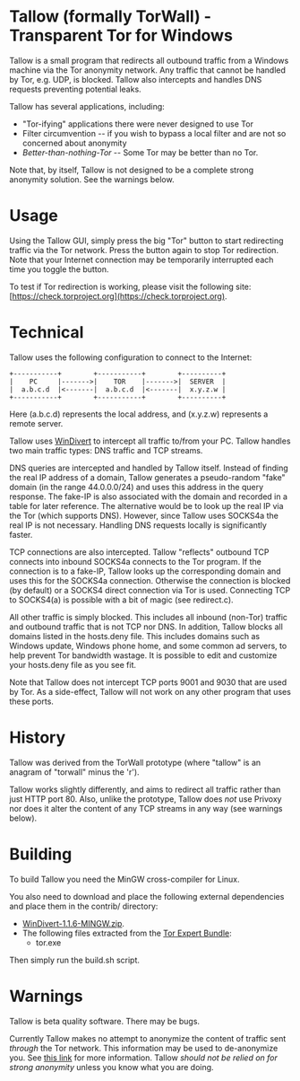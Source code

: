 Tallow (formally TorWall) - Transparent Tor for Windows
=======================================================

Tallow is a small program that redirects all outbound traffic from a Windows
machine via the Tor anonymity network.  Any traffic that cannot be handled by
Tor, e.g. UDP, is blocked.  Tallow also intercepts and handles DNS requests
preventing potential leaks.

Tallow has several applications, including:

* "Tor-ifying" applications there were never designed to use Tor
* Filter circumvention -- if you wish to bypass a local filter and are
  not so concerned about anonymity
* *Better-than-nothing-Tor* -- Some Tor may be better than no Tor.

Note that, by itself, Tallow is not designed to be a complete strong anonymity
solution.  See the warnings below.

Usage
=====

Using the Tallow GUI, simply press the big "Tor" button to start redirecting
traffic via the Tor network.  Press the button again to stop Tor redirection.
Note that your Internet connection may be temporarily interrupted each time
you toggle the button.

To test if Tor redirection is working, please visit the following site:
[https://check.torproject.org](https://check.torproject.org).

Technical
=========

Tallow uses the following configuration to connect to the Internet:

    +-----------+        +-----------+        +----------+
    |    PC     |------->|    TOR    |------->|  SERVER  |
    |  a.b.c.d  |<-------|  a.b.c.d  |<-------|  x.y.z.w |
    +-----------+        +-----------+        +----------+

Here (a.b.c.d) represents the local address, and (x.y.z.w) represents a remote
server.

Tallow uses [WinDivert](http://reqrypt.org/windivert.html) to intercept
all traffic to/from your PC.  Tallow handles two main traffic types: DNS
traffic and TCP streams.

DNS queries are intercepted and handled by Tallow itself.  Instead of finding
the real IP address of a domain, Tallow generates a pseudo-random "fake"
domain (in the range 44.0.0.0/24) and uses this address in the query response.
The fake-IP is also associated with the domain and recorded in a table for
later reference.  The alternative would be to look up the real IP via the Tor
(which supports DNS).  However, since Tallow uses SOCKS4a the real IP is not
necessary.  Handling DNS requests locally is significantly faster.

TCP connections are also intercepted.  Tallow "reflects" outbound TCP connects
into inbound SOCKS4a connects to the Tor program.  If the connection is to
a fake-IP, Tallow looks up the corresponding domain and uses this for the
SOCKS4a connection.  Otherwise the connection is blocked (by default) or a
SOCKS4 direct connection via Tor is used.  Connecting TCP to SOCKS4(a) is
possible with a bit of magic (see redirect.c).

All other traffic is simply blocked.  This includes all inbound (non-Tor)
traffic and outbound traffic that is not TCP nor DNS.  In addition, Tallow
blocks all domains listed in the hosts.deny file.  This includes domains such
as Windows update, Windows phone home, and some common ad servers, to help
prevent Tor bandwidth wastage.  It is possible to edit and customize your
hosts.deny file as you see fit.

Note that Tallow does not intercept TCP ports 9001 and 9030 that are used by
Tor.  As a side-effect, Tallow will not work on any other program that uses
these ports.

History
=======

Tallow was derived from the TorWall prototype (where "tallow" is an
anagram of "torwall" minus the 'r').

Tallow works slightly differently, and aims to redirect all traffic rather
than just HTTP port 80.  Also, unlike the prototype, Tallow does *not* use
Privoxy nor does it alter the content of any TCP streams in any way (see
warnings below).

Building
========

To build Tallow you need the MinGW cross-compiler for Linux.

You also need to download and place the following external dependencies and
place them in the contrib/ directory:

* [WinDivert-1.1.6-MINGW.zip](http://reqrypt.org/windivert.html).
* The following files extracted from the
  [Tor Expert Bundle](https://www.torproject.org/):
   - tor.exe

Then simply run the build.sh script.

Warnings
========

Tallow is beta quality software.  There may be bugs.

Currently Tallow makes no attempt to anonymize the content of traffic sent
*through* the Tor network.  This information may be used to de-anonymize you.
See [this
link](https://trac.torproject.org/projects/tor/wiki/doc/TransparentProxyLeaks)
for more information.  Tallow *should not be relied on for strong anonymity*
unless you know what you are doing.

